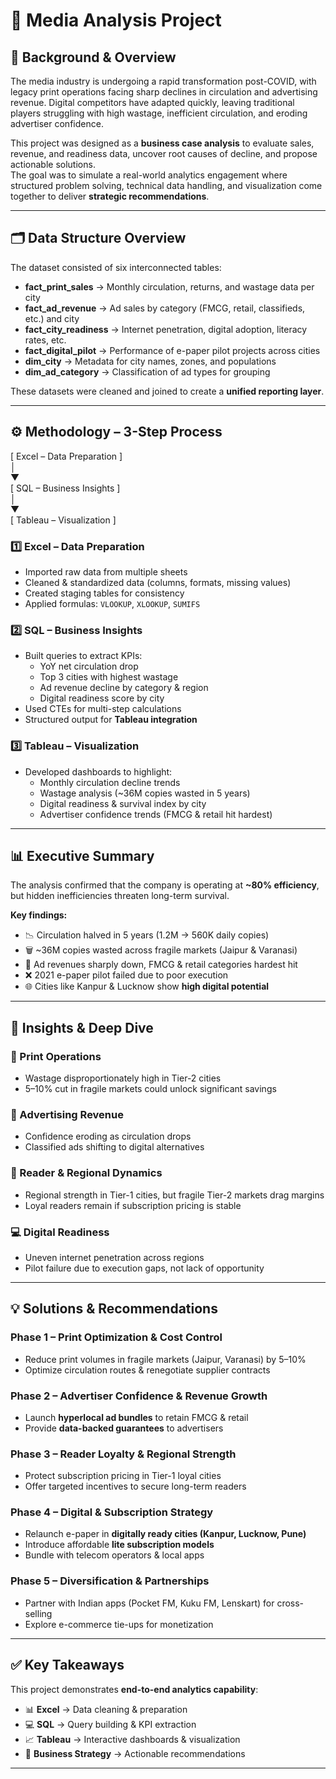 # 📑 Media Analysis Project  

## 📌 Background & Overview  
The media industry is undergoing a rapid transformation post-COVID, with legacy print operations facing sharp declines in circulation and advertising revenue. Digital competitors have adapted quickly, leaving traditional players struggling with high wastage, inefficient circulation, and eroding advertiser confidence.  

This project was designed as a **business case analysis** to evaluate sales, revenue, and readiness data, uncover root causes of decline, and propose actionable solutions.  
The goal was to simulate a real-world analytics engagement where structured problem solving, technical data handling, and visualization come together to deliver **strategic recommendations**.  

---

## 🗂 Data Structure Overview  
The dataset consisted of six interconnected tables:  

- **fact_print_sales** → Monthly circulation, returns, and wastage data per city  
- **fact_ad_revenue** → Ad sales by category (FMCG, retail, classifieds, etc.) and city  
- **fact_city_readiness** → Internet penetration, digital adoption, literacy rates, etc.  
- **fact_digital_pilot** → Performance of e-paper pilot projects across cities  
- **dim_city** → Metadata for city names, zones, and populations  
- **dim_ad_category** → Classification of ad types for grouping  

These datasets were cleaned and joined to create a **unified reporting layer**.  

---

## ⚙️ Methodology – 3-Step Process  


[ Excel – Data Preparation ]  
        │  
        ▼  
[ SQL – Business Insights ]  
        │  
        ▼  
[ Tableau – Visualization ]  


### 1️⃣ Excel – Data Preparation  
- Imported raw data from multiple sheets  
- Cleaned & standardized data (columns, formats, missing values)  
- Created staging tables for consistency  
- Applied formulas: `VLOOKUP`, `XLOOKUP`, `SUMIFS`

### 2️⃣ SQL – Business Insights  
- Built queries to extract KPIs:  
  - YoY net circulation drop  
  - Top 3 cities with highest wastage  
  - Ad revenue decline by category & region  
  - Digital readiness score by city  
- Used CTEs for multi-step calculations  
- Structured output for **Tableau integration**  

### 3️⃣ Tableau – Visualization  
- Developed dashboards to highlight:  
  - Monthly circulation decline trends  
  - Wastage analysis (~36M copies wasted in 5 years)  
  - Digital readiness & survival index by city  
  - Advertiser confidence trends (FMCG & retail hit hardest)  

---

## 📊 Executive Summary  
The analysis confirmed that the company is operating at **~80% efficiency**, but hidden inefficiencies threaten long-term survival.  

**Key findings:**  
- 📉 Circulation halved in 5 years (1.2M → 560K daily copies)  
- 🗑 ~36M copies wasted across fragile markets (Jaipur & Varanasi)  
- 💸 Ad revenues sharply down, FMCG & retail categories hardest hit  
- ❌ 2021 e-paper pilot failed due to poor execution  
- 🌐 Cities like Kanpur & Lucknow show **high digital potential**  

---

## 🔎 Insights & Deep Dive  

### 📰 Print Operations  
- Wastage disproportionately high in Tier-2 cities  
- 5–10% cut in fragile markets could unlock significant savings  

### 📢 Advertising Revenue  
- Confidence eroding as circulation drops  
- Classified ads shifting to digital alternatives  

### 📍 Reader & Regional Dynamics  
- Regional strength in Tier-1 cities, but fragile Tier-2 markets drag margins  
- Loyal readers remain if subscription pricing is stable  

### 💻 Digital Readiness  
- Uneven internet penetration across regions  
- Pilot failure due to execution gaps, not lack of opportunity  

---

## 💡 Solutions & Recommendations  

### Phase 1 – Print Optimization & Cost Control  
- Reduce print volumes in fragile markets (Jaipur, Varanasi) by 5–10%  
- Optimize circulation routes & renegotiate supplier contracts  

### Phase 2 – Advertiser Confidence & Revenue Growth  
- Launch **hyperlocal ad bundles** to retain FMCG & retail  
- Provide **data-backed guarantees** to advertisers  

### Phase 3 – Reader Loyalty & Regional Strength  
- Protect subscription pricing in Tier-1 loyal cities  
- Offer targeted incentives to secure long-term readers  

### Phase 4 – Digital & Subscription Strategy  
- Relaunch e-paper in **digitally ready cities (Kanpur, Lucknow, Pune)**  
- Introduce affordable **lite subscription models**  
- Bundle with telecom operators & local apps  

### Phase 5 – Diversification & Partnerships  
- Partner with Indian apps (Pocket FM, Kuku FM, Lenskart) for cross-selling  
- Explore e-commerce tie-ups for monetization  

---

## ✅ Key Takeaways  
This project demonstrates **end-to-end analytics capability**:  

- 📊 **Excel** → Data cleaning & preparation  
- 💻 **SQL** → Query building & KPI extraction  
- 📈 **Tableau** → Interactive dashboards & visualization  
- 🧠 **Business Strategy** → Actionable recommendations  

---
